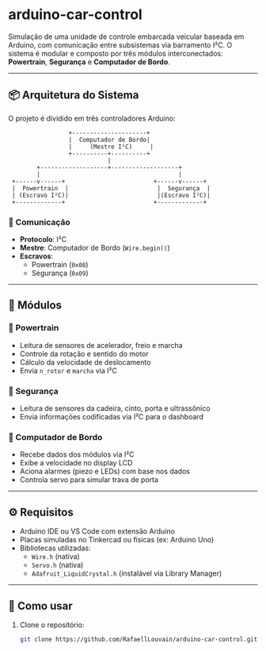 # arduino-car-control

Simulação de uma unidade de controle embarcada veicular baseada em Arduino, com comunicação entre subsistemas via barramento I²C. O sistema é modular e composto por três módulos interconectados: **Powertrain**, **Segurança** e **Computador de Bordo**.

---

## 📦 Arquitetura do Sistema

O projeto é dividido em três controladores Arduino:

                     +---------------------+
                     |  Computador de Bordo|
                     |     (Mestre I²C)     |
                     +----------+----------+
                                |
            +-------------------+-------------------+
            |                                       |
     +------v------+                         +------v------+
     |  Powertrain  |                         |  Segurança  |
     | (Escravo I²C)|                         |(Escravo I²C)|
     +-------------+                         +-------------+


### 🔗 Comunicação
- **Protocolo**: I²C
- **Mestre**: Computador de Bordo (`Wire.begin()`)
- **Escravos**:
  - Powertrain (`0x08`)
  - Segurança (`0x09`)

---

## 🧩 Módulos

### 🔹 Powertrain
- Leitura de sensores de acelerador, freio e marcha
- Controle da rotação e sentido do motor
- Cálculo da velocidade de deslocamento
- Envia `n_rotor` e `marcha` via I²C

### 🔹 Segurança
- Leitura de sensores da cadeira, cinto, porta e ultrassônico
- Envia informações codificadas via I²C para o dashboard

### 🔹 Computador de Bordo
- Recebe dados dos módulos via I²C
- Exibe a velocidade no display LCD
- Aciona alarmes (piezo e LEDs) com base nos dados
- Controla servo para simular trava de porta

---


## ⚙️ Requisitos

- Arduino IDE ou VS Code com extensão Arduino
- Placas simuladas no Tinkercad ou físicas (ex: Arduino Uno)
- Bibliotecas utilizadas:
  - `Wire.h` (nativa)
  - `Servo.h` (nativa)
  - `Adafruit_LiquidCrystal.h` (instalável via Library Manager)

---

## 🚀 Como usar

1. Clone o repositório:
   ```bash
   git clone https://github.com/RafaellLouvain/arduino-car-control.git


